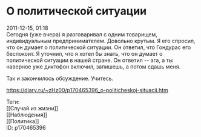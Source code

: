 О политической ситуации
========================

   
 2011-12-15, 01:18   
  Сегодня (уже вчера) я разговаривал с одним товарищем, индивидуальным предпринимателем. Довольно крутым. Я его спросил, что он думает о политической ситуации. Он ответил, что Гондурас его беспокоит. Я уточнил, что я хотел бы знать, что он думает о политической ситуации в нашей стране. Он ответил -- ага, а ты наверное уже диктофон включил, запишешь, а потом сдашь меня.   
   
 Так и закончилось обсуждение. Учитесь.   
    
 <https://diary.ru/~zHz00/p170465396_o-politicheskoj-situacii.htm>   
   
 Теги:   
 [[Случай из жизни]]   
 [[Наблюдения]]   
 [[Политика]]   
 ID: p170465396